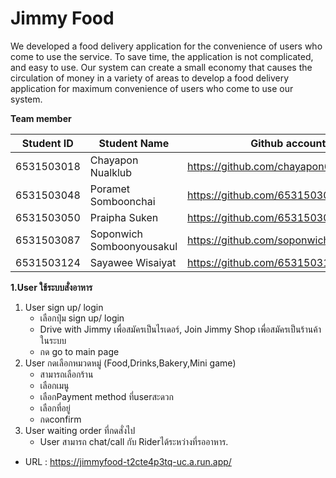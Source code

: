 # Jimmy Food
We developed a food delivery application for the convenience of users who come to use the service. To save time, the application is not complicated, and easy to use. Our system can create a small economy that causes the circulation of money in a variety of areas to develop a food delivery application for maximum convenience of users who come to use our system.   

**Team member**

|Student ID  |      Student Name       |               Github account           |
|------------|-------------------------|----------------------------------------|
| 6531503018 | Chayapon Nualklub       | https://github.com/chayapon6531503018  |
| 6531503048 | Poramet Somboonchai     | https://github.com/6531503048          |
| 6531503050 | Praipha Suken           | https://github.com/6531503050          |
| 6531503087 |Soponwich Somboonyousakul| https://github.com/soponwich087        |
| 6531503124 | Sayawee Wisaiyat        | https://github.com/6531503124sayawee   |

**1.User ใช้ระบบสั่งอาหาร**
1. User sign up/ login
   - เลือกปุ่ม sign up/ login
   - Drive with Jimmy เพื่อสมัครเป็นไรเดอร์, Join Jimmy Shop เพื่อสมัครเป็นร้านค้าในระบบ
   - กด go to main page
2. User กดเลือกหมวดหมู่ (Food,Drinks,Bakery,Mini game)
   - สามารถเลือกร้าน
   - เลือกเมนู
   - เลือกPayment method ที่userสะดวก
   - เลือกที่อยู่
   - กดconfirm
3. User waiting order ที่กดสั่งไป
   - User สามารถ chat/call กับ Riderได้ระหว่างที่รออาหาร.
  -  URL : https://jimmyfood-t2cte4p3tq-uc.a.run.app/
